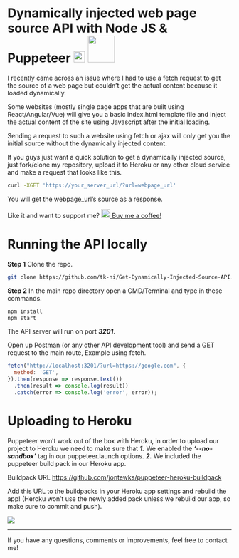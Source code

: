 # Dynamically injected web page source API with Node JS & Puppeteer <span align="right"><img src="https://developers.google.com/web/tools/images/puppeteer.png" width="25" href="#"/> <img src="https://nodejs.org/static/images/logos/nodejs-new-pantone-black.svg" width="60" href="#"/></span>


I recently came across an issue where I had to use a fetch request to get the source of a web page but couldn’t get the actual content because it loaded dynamically.

Some websites (mostly single page apps that are built using React/Angular/Vue) will give you a basic index.html template file and inject the actual content of the site using Javascript after the initial loading.

Sending a request to such a website using fetch or ajax will only get you the initial source without the dynamically injected content.

If you guys just want a quick solution to get a dynamically injected source, just fork/clone my repository, upload it to Heroku or any other cloud service and make a request that looks like this.

```bash
curl -XGET 'https://your_server_url/?url=webpage_url'
```
You will get the webpage_url’s source as a response.

Like it and want to support me? [<img src="https://uploads-ssl.webflow.com/5c14e387dab576fe667689cf/5cbee341ae2b8813ae072f5b_Ko-fi_logo_RGB_Outline.png" width="20"/> Buy me a coffee!](https://ko-fi.com/tk_ni)


# Running the API locally
 **Step 1** Clone the repo.
 ```bash
 git clone https://github.com/tk-ni/Get-Dynamically-Injected-Source-API.git
```

**Step 2** In the main repo directory open a CMD/Terminal and type in these commands.

```bash
npm install
npm start
```
The API server will run on port ***3201***.

Open up Postman (or any other API development tool) and send a GET request to the main route, Example using fetch.
```javascript
fetch("http://localhost:3201/?url=https://google.com", {
  method: 'GET',
}).then(response => response.text())
  .then(result => console.log(result))
  .catch(error => console.log('error', error));
```

# Uploading to Heroku

Puppeteer won’t work out of the box with Heroku, in order to upload our project to Heroku we need to make sure that ***1.*** We enabled the ***‘--no-sandbox’*** tag in our puppeteer.launch options. ***2.*** We included the puppeteer build pack in our Heroku app.

Buildpack URL https://github.com/jontewks/puppeteer-heroku-buildpack

Add this URL to the buildpacks in your Heroku app settings and rebuild the app! (Heroku won’t use the newly added pack unless we rebuild our app, so make sure to commit and push).

<img src="https://theconsoleblog.com/wp-content/uploads/2021/01/heroku-puppeteer-buildpacks-1024x355.png">

---
If you have any questions, comments or improvements, feel free to contact me!